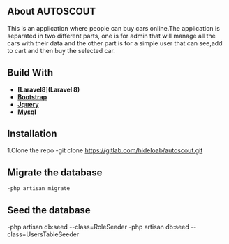 
## About AUTOSCOUT

This is an application where people can buy cars online.The application is separated in two different parts, one is for admin that will manage all the cars with their data and the other part is for a simple user that can see,add to cart and then buy the selected car.

## Build With

- **[Laravel8](Laravel 8)**
- **[Bootstrap](Bootstrap)**
- **[Jquery](Jquery)**
- **[Mysql](Mysql)**

## Installation

1.Clone the repo
   -git clone https://gitlab.com/hideloab/autoscout.git

## Migrate the database
    -php artisan migrate

## Seed the database
  -php artisan db:seed --class=RoleSeeder
  -php artisan db:seed --class=UsersTableSeeder


